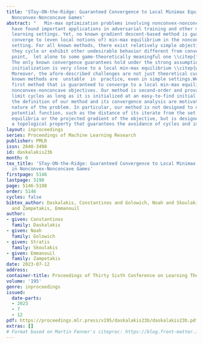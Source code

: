 ```yaml
---
title: 'STay-ON-the-Ridge: Guaranteed Convergence to Local Minimax Equilibrium in
  Nonconvex-Nonconcave Games'
abstract: "   Min-max optimization problems involving nonconvex-nonconcave objectives
  have found important applications in adversarial training and other multi-agent
  learning settings. Yet, no known gradient descent-based method is guaranteed to
  converge to (even local notions of) min-max equilibrium in the nonconvex-nonconcave
  setting. For all known methods, there exist relatively simple objectives for which
  they cycle or exhibit other undesirable behavior different from converging to a
  point,  let alone to some game-theoretically meaningful one \\citep{flokas2019poincare,hsieh2021limits}.
  The only known convergence guarantees hold under the strong assumption that the
  initialization is very close to a local min-max equilibrium \\citep{wang2019solving}.
  Moreover, the afore-described challenges are not just theoretical curiosities. All
  known methods are  unstable  in  practice, even in simple settings.We propose the
  first method that is guaranteed to converge to a local min-max equilibrium for smooth
  nonconvex-nonconcave objectives. Our method is second-order and provably escapes
  limit cycles as long as it is initialized at an easy-to-find initial point. Both
  the definition of our method and its convergence analysis are motivated by the topological
  nature of the problem. In particular, our method is not designed to decrease some
  potential function, such as the distance of its iterate from the set of local min-max
  equilibria or the projected gradient of the objective, but is designed to satisfy
  a topological property that guarantees the avoidance of cycles and implies its convergence."
layout: inproceedings
series: Proceedings of Machine Learning Research
publisher: PMLR
issn: 2640-3498
id: daskalakis23b
month: 0
tex_title: 'STay-ON-the-Ridge: Guaranteed Convergence to Local Minimax Equilibrium
  in Nonconvex-Nonconcave Games'
firstpage: 5146
lastpage: 5198
page: 5146-5198
order: 5146
cycles: false
bibtex_author: Daskalakis, Constantinos and Golowich, Noah and Skoulakis, Stratis
  and Zampetakis, Emmanouil
author:
- given: Constantinos
  family: Daskalakis
- given: Noah
  family: Golowich
- given: Stratis
  family: Skoulakis
- given: Emmanouil
  family: Zampetakis
date: 2023-07-12
address: 
container-title: Proceedings of Thirty Sixth Conference on Learning Theory
volume: '195'
genre: inproceedings
issued:
  date-parts:
  - 2023
  - 7
  - 12
pdf: https://proceedings.mlr.press/v195/daskalakis23b/daskalakis23b.pdf
extras: []
# Format based on Martin Fenner's citeproc: https://blog.front-matter.io/posts/citeproc-yaml-for-bibliographies/
---
```

